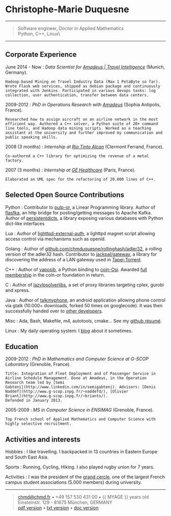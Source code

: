 Christophe-Marie Duquesne
=========================

----

>  Software engineer, Doctor in Applied Mathematics\
>  Python, C++, Linux\

----

Corporate Experience
--------------------

June 2014 - Now
:   *Data Scientist for [Amadeus | Travel Intelligence](http://www.amadeus.com)*
    (Munich, Germany).

    Hadoop-based Mining on Travel Industry Data (Max 1 PetaByte so far).
    Wrote Flask web services, shipped as debian package and continuously
    integrated with Jenkins. Participated in various devops tasks: log
    collection, user authentication, transfer between data centers.

2009-2012
:   *PhD in Operations Research with
    [Amadeus](http://www.amadeus.com)* (Sophia
    Antipolis, France).

    Researched how to assign aircraft on an airline network in the most
    efficient way. Authored a C++ solver, a Python suite of 20+ command
    line tools, and Hadoop data mining scripts. Worked as a teaching
    assistant at the university and further improved my communication and
    public speaking skills.

2008 (3 months)
:   *Internship at [Rio Tinto Alcan](http://www.riotintoalcan.com/)*
    (Clermont Ferrand, France).

    Co-authored a C++ library for optimizing the revenue of a metal
    factory.

2007 (3 months)
:   *Internship at [GE
    Healthcare](http://www3.gehealthcare.com/en/Global_Gateway)* (Paris,
    France).

    Elaborated an UML spec for the refactoring of 20.000 lines of C++.

Selected Open Source Contributions
----------------------------------

Python
:   Contributor to [pulp-or](https://pythonhosted.org/PuLP/), a Linear
    Programming library. Author of
    [flasfka](https://github.com/travel-intelligence/flasfka), an http
    bridge for posting/getting messages to Apache Kafka. Author of
    [persistentdicts](https://github.com/chmduquesne/persistentdicts), a
    library exposing various databases with Python dict-like interfaces

Lua
:   Author of
    [lighttpd-external-auth](https://lighttpd-external-auth.chmd.fr/), a
    lighttpd magnet script allowing access control via mechanisms such as
    openid.

Golang
:   Author of
    [github.com/chmduquesne/rollinghash/adler32](https://godoc.org/github.com/chmduquesne/rollinghash),
    a rolling version of the adler32 hash. Contributor to
    [jackpal/gateway](https://github.com/jackpal/gateway), a library for
    discovering the address of a LAN gateway used in
    [Tapei-Torrent](https://github.com/jackpal/Taipei-Torrent).

C++
:   Author of
    [yaposib](http://yaposib.readthedocs.org/en/latest/index.html), a
    Python binding to [coin-Osi](https://projects.coin-or.org/Osi).
    Awarded [full membership](http://www.coin-or.org/members.html) in the
    coin-or foundation in return.

C
:   Author of
    [lazylpsolverlibs](https://github.com/chmduquesne/lazylpsolverlibs), a
    set of proxy libraries targeting cplex, gurobi and xpress.

Java
:   Author of [talkmyphone](https://github.com/chmduquesne/talkmyphone), an
    android application allowing phone control via gtalk (10.000+
    downloads, forked 50 times on googlecode). It was then successfully
    handed over to [other developers](https://github.com/Yakoo63/GTalkSMS).

Misc
:   Ada, Bash, Makefile, m4, autotools, cmake... See my [github
    résumé](http://resume.github.com/?chmduquesne).

Linux
:   My daily operating system: I [blog](http://blog.chmd.fr) about it
    sometimes.

Education
---------

2009-2012
:   *PhD in Mathematics and Computer Science at G-SCOP Laboratory*
    (Grenoble, France).

    Title: Integration of Fleet Deployment and of Passenger Service in
    Airline Schedule Management. Done at Amadeus, in the Operation
    Research team led by [Semi
    Gabteni](http://www.linkedin.com/in/semigabteni). Advisors: [Denis
    Naddef](http://www.g-scop.inpg.fr/~naddefd/), [Olivier
    Briant](http://www.g-scop.inpg.fr/~brianto/).
    Defended in January 2013.

2005-2009
:   *MS in Computer Science in ENSIMAG* (Grenoble, France).

    Top French school of Applied Mathematics and Computer Science with
    highly selective recruitment.

Activities and interests
------------------------

Hobbies
:   I like travelling. I backpacked in 13 countries in Eastern Europe
    and South East Asia.

Sports
:   Running, Cycling, Hiking. I also played rugby union for 7 years.

Activities
:   I was the president of the [grand
    cercle](http://www.grandcercle.org), one of the largest French
    campus student associations (5.000 members) during university.

----

> <chmd@chmd.fr> • +49 157 530 431 00 • {{ MYAGE }} years old\
>  Einsteinstr. 129 - 81675 München, GERMANY\
> [pdf version](index.pdf) • [txt version](index.txt) • [doc version](index.docx)
